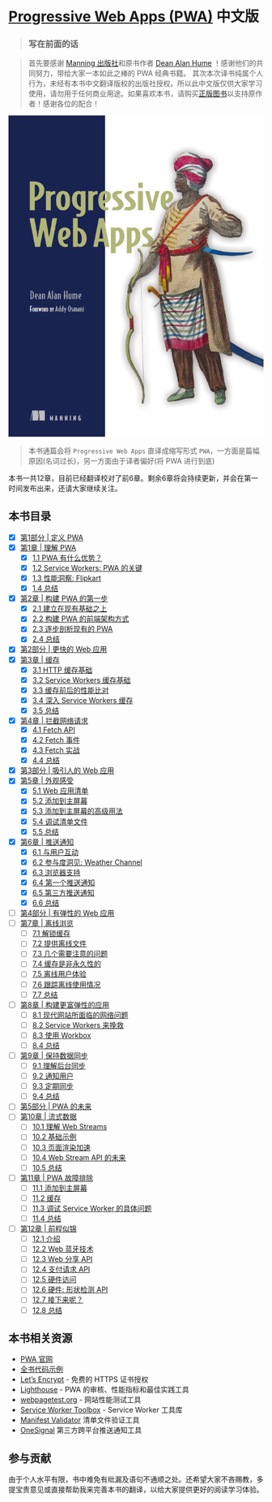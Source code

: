 # [Progressive Web Apps (PWA)](https://www.manning.com/books/progressive-web-apps) 中文版

> ### 写在前面的话

> 首先要感谢 [Manning 出版社](https://www.manning.com/)和原书作者 [Dean Alan Hume](https://deanhume.com/) ！感谢他们的共同努力，带给大家一本如此之棒的 PWA 经典书籍。
> 其次本次译书纯属个人行为，未经有本书中文翻译版权的出版社授权。所以此中文版仅供大家学习使用，请勿用于任何商业用途。如果喜欢本书，请购买[正版图书](https://www.manning.com/books/progressive-web-apps)以支持原作者！感谢各位的配合！

![Progressive Web Apps](./assets/cover.png)

> 本书通篇会将 `Progressive Web Apps` 直译成缩写形式 `PWA`，一方面是篇幅原因(名词过长)，另一方面由于译者偏好(将 PWA 进行到底)

本书一共12章，目前已经翻译校对了前6章。剩余6章将会持续更新，并会在第一时间发布出来，还请大家继续关注。

## 本书目录

- [x] [第1部分 | 定义 PWA](./Part1.md)
- [x] [第1章 | 理解 PWA](./ch01/README.md)
  - [x] [1.1 PWA 有什么优势？](./ch01/1.1.md)
  - [x] [1.2 Service Workers: PWA 的关键](./ch01/1.2.md)
  - [x] [1.3 性能洞察: Flipkart](./ch01/1.3.md)
  - [x] [1.4 总结](./ch01/1.4.md)
- [x] [第2章 | 构建 PWA 的第一步](./ch02/README.md)
  - [x] [2.1 建立在现有基础之上](./ch02/2.1.md)
  - [x] [2.2 构建 PWA 的前端架构方式](./ch02/2.2.md)
  - [x] [2.3 逐步剖析现有的 PWA](./ch02/2.3.md)
  - [x] [2.4 总结](./ch02/2.4.md)
- [x] [第2部分 | 更快的 Web 应用](./Part2.md)
- [x] [第3章 | 缓存](./ch03/README.md)
  - [x] [3.1 HTTP 缓存基础](./ch03/3.1.md)
  - [x] [3.2 Service Workers 缓存基础](./ch03/3.2.md)
  - [x] [3.3 缓存前后的性能比对](./ch03/3.3.md)
  - [x] [3.4 深入 Service Workers 缓存](./ch03/3.4.md)
  - [x] [3.5 总结](./ch03/3.5.md)
- [x] [第4章 | 拦截网络请求](./ch04/README.md)
  - [x] [4.1 Fetch API](./ch04/4.1.md)
  - [x] [4.2 Fetch 事件](./ch04/4.2.md)
  - [x] [4.3 Fetch 实战](./ch04/4.3.md)
  - [x] [4.4 总结](./ch04/4.4.md)
- [x] [第3部分 | 吸引人的 Web 应用](./Part3.md)
- [x] [第5章 | 外观感受](./ch05/README.md)
  - [x] [5.1 Web 应用清单](./ch05/5.1.md)
  - [x] [5.2 添加到主屏幕](./ch05/5.2.md)
  - [x] [5.3 添加到主屏幕的高级用法](./ch05/5.3.md)
  - [x] [5.4 调试清单文件](./ch05/5.4.md)
  - [x] [5.5 总结](./ch05/5.5.md)
- [x] [第6章 | 推送通知](./ch06/README.md)
  - [x] [6.1 与用户互动](./ch06/6.1.md)
  - [x] [6.2 参与度洞见: Weather Channel](./ch06/6.2.md)
  - [x] [6.3 浏览器支持](./ch06/6.3.md)
  - [x] [6.4 第一个推送通知](./ch06/6.4.md)
  - [x] [6.5 第三方推送通知](./ch06/6.5.md)
  - [x] [6.6 总结](./ch06/6.6.md)
- [ ] [第4部分 | 有弹性的 Web 应用](./Part4.md)
- [ ] [第7章 | 离线浏览](./ch07/README.md)
  - [ ] [7.1 解锁缓存](./ch07/7.1.md)
  - [ ] [7.2 提供离线文件](./ch07/7.2.md)
  - [ ] [7.3 几个需要注意的问题](./ch07/7.3.md)
  - [ ] [7.4 缓存是非永久性的](./ch07/7.4.md)
  - [ ] [7.5 离线用户体验](./ch07/7.5.md)
  - [ ] [7.6 跟踪离线使用情况](./ch07/7.6.md)
  - [ ] [7.7 总结](./ch07/7.7.md)
- [ ] [第8章 | 构建更富弹性的应用](./ch08/README.md)
  - [ ] [8.1 现代网站所面临的网络问题](./ch08/8.1.md)
  - [ ] [8.2 Service Workers 来挽救](./ch08/8.2.md)
  - [ ] [8.3 使用 Workbox](./ch08/8.3.md)
  - [ ] [8.4 总结](./ch08/8.4.md)
- [ ] [第9章 | 保持数据同步](./ch09/README.md)
  - [ ] [9.1 理解后台同步](./ch09/9.1.md)
  - [ ] [9.2 通知用户](./ch09/9.2.md)
  - [ ] [9.3 定期同步](./ch09/9.3.md)
  - [ ] [9.4 总结](./ch09/9.4.md)
- [ ] [第5部分 | PWA 的未来](./Part5.md)
- [ ] [第10章 | 流式数据](./ch10/README.md)
  - [ ] [10.1 理解 Web Streams](./ch10/10.1.md)
  - [ ] [10.2 基础示例](./ch10/10.2.md)
  - [ ] [10.3 页面渲染加速](./ch10/10.3.md)
  - [ ] [10.4 Web Stream API 的未来](./ch10/10.4.md)
  - [ ] [10.5 总结](./ch10/10.5.md)
- [ ] [第11章 | PWA 故障排除](./ch11/README.md)
  - [ ] [11.1 添加到主屏幕](./ch11/11.1.md)
  - [ ] [11.2 缓存](./ch11/11.2.md)
  - [ ] [11.3 调试 Service Worker 的具体问题](./ch11/11.3.md)
  - [ ] [11.4 总结](./ch11/11.4.md)
- [ ] [第12章 | 前程似锦](./ch12/README.md)
  - [ ] [12.1 介绍](./ch12/12.1.md)
  - [ ] [12.2 Web 蓝牙技术](./ch12/12.2.md)
  - [ ] [12.3 Web 分享 API](./ch12/12.3.md)
  - [ ] [12.4 支付请求 API](./ch12/12.4.md)
  - [ ] [12.5 硬件访问](./ch12/12.5.md)
  - [ ] [12.6 硬件: 形状检测 API](./ch12/12.6.md)
  - [ ] [12.7 接下来呢？](./ch12/12.7.md)
  - [ ] [12.8 总结](./ch12/12.8.md)

## 本书相关资源

* [PWA 官网](https://developers.google.com/web/progressive-web-apps/)
* [全书代码示例](https://github.com/deanhume/progressive-web-apps-book)
* [Let’s Encrypt](https://letsencrypt.org) - 免费的 HTTPS 证书授权
* [Lighthouse](https://github.com/GoogleChrome/lighthouse) - PWA 的审核、性能指标和最佳实践工具
* [webpagetest.org](https://www.webpagetest.org/) - 网站性能测试工具
* [Service Worker Toolbox](https://github.com/GoogleChromeLabs/sw-toolbox) - Service Worker 工具库
* [Manifest Validator](https://manifest-validator.appspot.com/) 清单文件验证工具
* [OneSignal](https://onesignal.com/) 第三方跨平台推送通知工具

## 参与贡献

由于个人水平有限，书中难免有纰漏及语句不通顺之处。还希望大家不吝赐教，多提宝贵意见或直接帮助我来完善本书的翻译，以给大家提供更好的阅读学习体验。